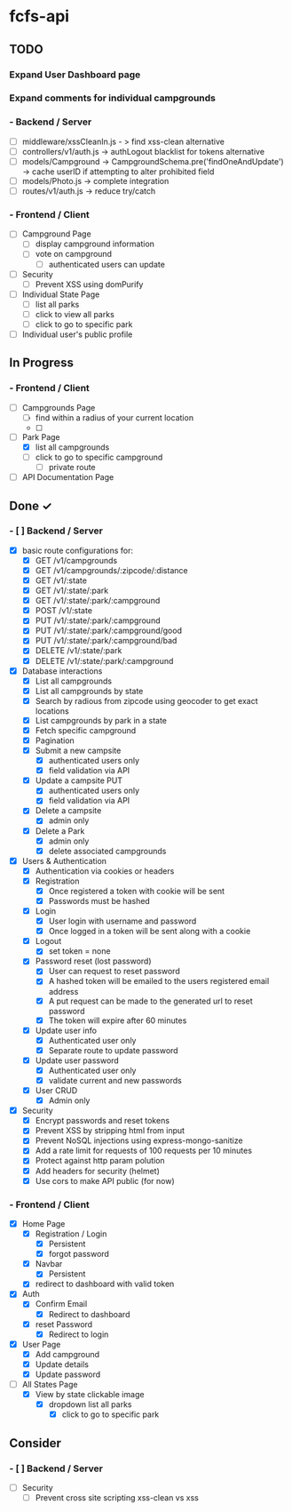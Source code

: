 # fcfs-api

## TODO

### Expand User Dashboard page

### Expand comments for individual campgrounds

### - Backend / Server

- [ ] middleware/xssCleanIn.js - > find xss-clean alternative
- [ ] controllers/v1/auth.js -> authLogout blacklist for tokens alternative
- [ ] models/Campground -> CampgroundSchema.pre('findOneAndUpdate') -> cache userID if attempting to alter prohibited field
- [ ] models/Photo.js -> complete integration
- [ ] routes/v1/auth.js -> reduce try/catch

### - Frontend / Client

- [ ] Campground Page
  - [ ] display campground information
  - [ ] vote on campground
    - [ ] authenticated users can update
- [ ] Security
  - [ ] Prevent XSS using domPurify
- [ ] Individual State Page
  - [ ] list all parks
  - [ ] click to view all parks
  - [ ] click to go to specific park
- [ ] Individual user's public profile

## In Progress

### - Frontend / Client

- [ ] Campgrounds Page
  - [ ] find within a radius of your current location
  - [ ]
- [ ] Park Page
  - [x] list all campgrounds
  - [ ] click to go to specific campground
    - [ ] private route
- [ ] API Documentation Page

## Done ✓

### - [ ] Backend / Server

- [x] basic route configurations for:
  - [x] GET /v1/campgrounds
  - [x] GET /v1/campgrounds/:zipcode/:distance
  - [x] GET /v1/:state
  - [x] GET /v1/:state/:park
  - [x] GET /v1/:state/:park/:campground
  - [x] POST /v1/:state
  - [x] PUT /v1/:state/:park/:campground
  - [x] PUT /v1/:state/:park/:campground/good
  - [x] PUT /v1/:state/:park/:campground/bad
  - [x] DELETE /v1/:state/:park
  - [x] DELETE /v1/:state/:park/:campground
- [x] Database interactions
  - [x] List all campgrounds
  - [x] List all campgrounds by state
  - [x] Search by radious from zipcode using geocoder to get exact locations
  - [x] List campgrounds by park in a state
  - [x] Fetch specific campground
  - [x] Pagination
  - [x] Submit a new campsite
    - [x] authenticated users only
    - [x] field validation via API
  - [x] Update a campsite PUT
    - [x] authenticated users only
    - [x] field validation via API
  - [x] Delete a campsite
    - [x] admin only
  - [x] Delete a Park
    - [x] admin only
    - [x] delete associated campgrounds
- [x] Users & Authentication
  - [x] Authentication via cookies or headers
  - [x] Registration
    - [x] Once registered a token with cookie will be sent
    - [x] Passwords must be hashed
  - [x] Login
    - [x] User login with username and password
    - [x] Once logged in a token will be sent along with a cookie
  - [x] Logout
    - [x] set token = none
  - [x] Password reset (lost password)
    - [x] User can request to reset password
    - [x] A hashed token will be emailed to the users registered email address
    - [x] A put request can be made to the generated url to reset password
    - [x] The token will expire after 60 minutes
  - [x] Update user info
    - [x] Authenticated user only
    - [x] Separate route to update password
  - [x] Update user password
    - [x] Authenticated user only
    - [x] validate current and new passwords
  - [x] User CRUD
    - [x] Admin only
- [x] Security
  - [x] Encrypt passwords and reset tokens
  - [x] Prevent XSS by stripping html from input
  - [x] Prevent NoSQL injections using express-mongo-sanitize
  - [x] Add a rate limit for requests of 100 requests per 10 minutes
  - [x] Protect against http param polution
  - [x] Add headers for security (helmet)
  - [x] Use cors to make API public (for now)

### - Frontend / Client

- [x] Home Page
  - [x] Registration / Login
    - [x] Persistent
    - [x] forgot password
  - [x] Navbar
    - [x] Persistent
  - [x] redirect to dashboard with valid token
- [x] Auth
  - [x] Confirm Email
    - [x] Redirect to dashboard
  - [x] reset Password
    - [x] Redirect to login
- [x] User Page
  - [x] Add campground
  - [x] Update details
  - [x] Update password
- [ ] All States Page
  - [x] View by state clickable image
    - [x] dropdown list all parks
      - [x] click to go to specific park

## Consider

### - [ ] Backend / Server

- [ ] Security
  - [ ] Prevent cross site scripting xss-clean vs xss

